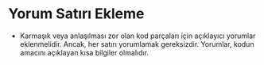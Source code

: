 # Yorum Satırı Ekleme

- Karmaşık veya anlaşılması zor olan kod parçaları için açıklayıcı yorumlar eklenmelidir. Ancak, her satırı yorumlamak gereksizdir. Yorumlar, kodun amacını açıklayan kısa bilgiler olmalıdır.